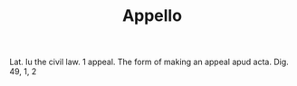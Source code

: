 ---
title: Appello
permalink: "/definitions/appello.html"
body: Lat. Iu the civil law. 1 appeal. The form of making an appeal apud acta. Dig.
  49, 1, 2
published_at: '2018-07-07'
layout: post
---